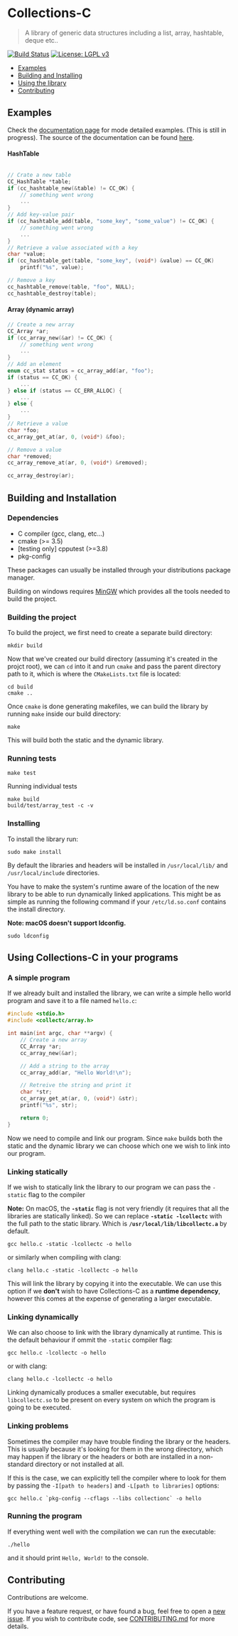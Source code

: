Collections-C
=============

> A library of generic data structures including a list, array, hashtable, deque etc..

[![Build Status](https://travis-ci.org/srdja/Collections-C.svg?branch=master)](https://travis-ci.org/srdja/Collections-C)
[![License: LGPL v3](https://img.shields.io/badge/License-LGPL%20v3-blue.svg)](http://www.gnu.org/licenses/lgpl-3.0)

- [Examples](#examples)
- [Building and Installing](#building-and-installation)
- [Using the library](#using-collections-c-in-your-programs)
- [Contributing](#contributing)

## Examples
Check the [documentation page](https://srdja.github.io/Collections-C/) for mode detailed examples. (This is still in progress).
The source of the documentation can be found [here](https://github.com/srdja/cc-doc-slate).

#### HashTable
```c

// Crate a new table
CC_HashTable *table;
if (cc_hashtable_new(&table) != CC_OK) {
    // something went wrong
    ...
}
// Add key-value pair
if (cc_hashtable_add(table, "some_key", "some_value") != CC_OK) {
    // something went wrong
    ...
}
// Retrieve a value associated with a key
char *value;
if (cc_hashtable_get(table, "some_key", (void*) &value) == CC_OK)
    printf("%s", value);

// Remove a key
cc_hashtable_remove(table, "foo", NULL);
cc_hashtable_destroy(table);
```
#### Array (dynamic array)
```c
// Create a new array
CC_Array *ar;
if (cc_array_new(&ar) != CC_OK) {
    // something went wrong
    ...
}
// Add an element
enum cc_stat status = cc_array_add(ar, "foo");
if (status == CC_OK) {
    ...
} else if (status == CC_ERR_ALLOC) {
    ...
} else {
    ...
}
// Retrieve a value
char *foo;
cc_array_get_at(ar, 0, (void*) &foo);

// Remove a value
char *removed;
cc_array_remove_at(ar, 0, (void*) &removed);

cc_array_destroy(ar);
```
## Building and Installation

### Dependencies

- C compiler (gcc, clang, etc...)
- cmake (>= 3.5)
- [testing only] cpputest (>=3.8)
- pkg-config

These packages can usually be installed through your distributions package manager.

Building on windows requires [MinGW](http://mingw.org) which provides all the tools needed to build the project.

### Building the project

To build the project, we first need to create a separate build directory:

```
mkdir build
```

Now that we've created our build directory (assuming it's created in the projct root), we can `cd` into it and run `cmake` and pass the parent directory path to it, which is where the `CMakeLists.txt` file is located:

```
cd build
cmake ..
```

Once `cmake` is done generating makefiles, we can build the library by running `make` inside our build directory:

```
make
```
This will build both the static and the dynamic library.

### Running tests

```
make test
```

Running individual tests
```
make build
build/test/array_test -c -v
```
### Installing

To install the library run:
```
sudo make install
```
By default the libraries and headers will be installed in `/usr/local/lib/` and `/usr/local/include` directories.

You have to make the system's runtime aware of the location of the new library to be able to run dynamically linked applications.
This might be as simple as running the following command if your `/etc/ld.so.conf` contains the install directory.

**Note: macOS doesn't support ldconfig.**
```
sudo ldconfig
```

## Using Collections-C in your programs

### A simple program
If we already built and installed the library, we can write a simple hello world program and save it to a file named `hello.c`:

```c
#include <stdio.h>
#include <collectc/array.h>

int main(int argc, char **argv) {
    // Create a new array
    CC_Array *ar;
    cc_array_new(&ar);

    // Add a string to the array
    cc_array_add(ar, "Hello World!\n");

    // Retreive the string and print it
    char *str;
    cc_array_get_at(ar, 0, (void*) &str);
    printf("%s", str);

    return 0;
}
```

Now we need to compile and link our program. Since `make` builds both the static and the dynamic library we can choose which one we wish to link into our program.

### Linking statically

If we wish to statically link the library to our program we can pass the `-static` flag to the compiler

**Note:** On macOS, the **`-static`** flag is not very friendly (it requires that all the libraries are statically linked). So we can replace **`-static -lcollectc`** with the full path to the static library. Which is **`/usr/local/lib/libcollectc.a`** by default.

```
gcc hello.c -static -lcollectc -o hello
```


or similarly when compiling with clang:
```
clang hello.c -static -lcollectc -o hello
```

This will link the library by copying it into the executable. We can use this option if we **don't** wish to have Collections-C as a **runtime dependency**, however this comes at the expense of generating a larger executable.

### Linking dynamically

We can also choose to link with the library dynamically at runtime. This is the default behaviour if ommit the `-static` compiler flag:

```
gcc hello.c -lcollectc -o hello
```

or with clang:

```
clang hello.c -lcollectc -o hello
```

Linking dynamically produces a smaller executable, but requires `libcollectc.so` to be present on every system on which the program is going to be executed.

### Linking problems

Sometimes the compiler may have trouble finding the library or the headers. This is usually because it's looking for them in the wrong directory, which may happen if the library or the headers or both are installed in a non-standard directory or not installed at all.

If this is the case, we can explicitly tell the compiler where to look for them by passing the `-I[path to headers]` and `-L[path to libraries]` options:

```
gcc hello.c `pkg-config --cflags --libs collectionc` -o hello
```

### Running the program

If everything went well with the compilation we can run the executable:

```
./hello
```

and it should print `Hello, World!` to the console.

## Contributing

Contributions are welcome.

If you have a feature request, or have found a bug, feel free to open a [new issue](https://github.com/srdja/Collections-C/issues/new). If you wish to contribute code, see [CONTRIBUTING.md](https://github.com/srdja/Collections-C/blob/master/CONTRIBUTING.md) for more details.
